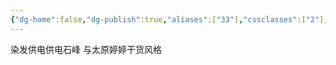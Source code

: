 ```yaml
---
{"dg-home":false,"dg-publish":true,"aliases":["33"],"cssclasses":["2"],"tags":null,"dg-note-icon":"0","permalink":"/采矿技术/重点注意/巷道贯通 1 1 1/","dgPassFrontmatter":true,"noteIcon":"0","created":"2024-06-29T18:00:20.664+08:00","updated":"2024-06-29T18:03:16.144+08:00"}
---
```


染发供电供电石峰
与太原婷婷干货风格